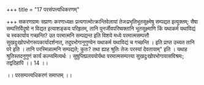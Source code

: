 +++
title = "17 परसंपत्त्यधिकरणम्"

+++
सकरणग्रामः सप्राणः करणाध्यक्षः प्रत्यगात्मोत्क्रान्तिवेलायां तेजःप्रभृतिभूतसूक्ष्मेषु सम्पद्यत इत्युक्तम्; सैषा सम्पत्तिर्विदुषो न विद्यत इत्याशङ्कय परिहृतम्, तानि पुनर्जीवपरिष्वक्तानि भूतसूक्ष्माणि किं यथाकर्म यथाविद्यं च स्वकार्याय गच्छन्ति? उत परमात्मनि सम्पद्यन्त इति विशये मध्ये परमात्मसम्पत्तौ सुखदुःखोपभोगरूपकार्यादर्शनात्, तदुपभोगानुगुण्येन यथाकर्म यथाविद्यं च गच्छन्ति । इति प्राप्त उच्यत तानि परे इति । तानि परस्मिन्नात्मनि सम्पद्यते; कुतः? तथा ह्याह श्रुतिः तेजः परस्यां देवतायाम्" इति । यथाह श्रुतिस्तदनुगुणं कार्यं कल्प्यमित्यर्थः । सुषुप्तिप्रलययोर्यथा परमात्मसम्पत्त्या सुखदुःखोपभोगायासविश्रमः; तद्वदिहापि ।। 14 ।।

।। परसम्पत्त्यधिकरणं समाप्तम् ।।